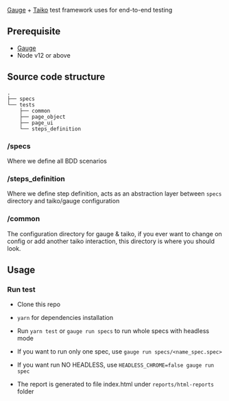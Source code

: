 [Gauge](https://github.com/getgauge/gauge) + [Taiko](https://github.com/getgauge/taiko) test framework uses for end-to-end testing

## Prerequisite

- [Gauge](https://github.com/getgauge/gauge)
- Node v12 or above

## Source code structure
```
.
├── specs
└── tests
    ├── common
    ├── page_object
    ├── page_ui
    └── steps_definition
```

### /specs
Where we define all BDD scenarios

### /steps_definition
Where we define step definition, acts as an abstraction layer between `specs` directory and taiko/gauge configuration


### /common
The configuration directory for gauge & taiko, if you ever want to change on config or add another taiko interaction, this directory is where you should look.

## Usage
### Run test

- Clone this repo
- `yarn` for dependencies installation
- Run `yarn test` or `gauge run specs` to run whole specs with headless mode
- If you want to run only one spec, use `gauge run specs/<name_spec.spec>`
- If you want run NO HEADLESS, use `HEADLESS_CHROME=false gauge run spec`

- The report is generated to file index.html under `reports/html-reports` folder